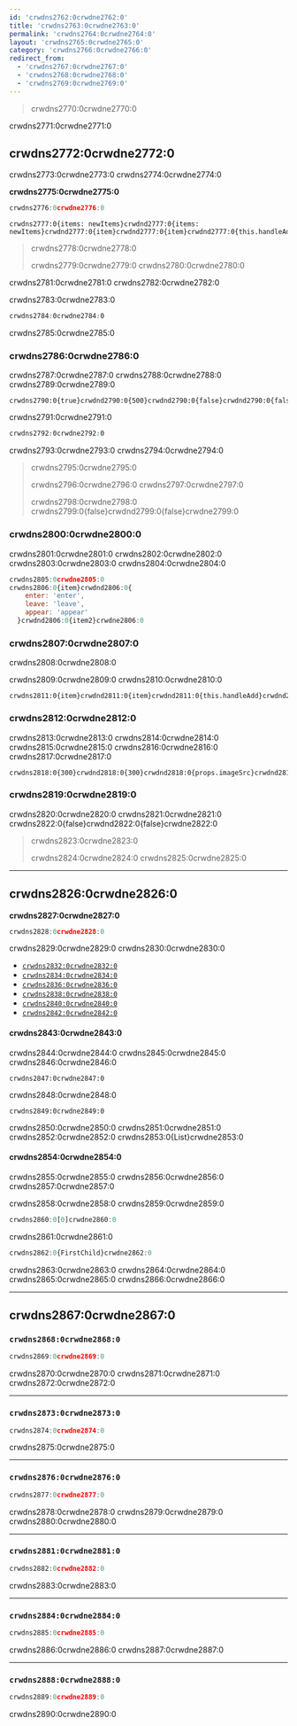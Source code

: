 ```yaml
---
id: 'crwdns2762:0crwdne2762:0'
title: 'crwdns2763:0crwdne2763:0'
permalink: 'crwdns2764:0crwdne2764:0'
layout: 'crwdns2765:0crwdne2765:0'
category: 'crwdns2766:0crwdne2766:0'
redirect_from:
  - 'crwdns2767:0crwdne2767:0'
  - 'crwdns2768:0crwdne2768:0'
  - 'crwdns2769:0crwdne2769:0'
---
```

> crwdns2770:0crwdne2770:0

crwdns2771:0crwdne2771:0

## crwdns2772:0crwdne2772:0

crwdns2773:0crwdne2773:0 crwdns2774:0crwdne2774:0

**crwdns2775:0crwdne2775:0**

```javascript
crwdns2776:0crwdne2776:0
```

```javascript{31-36}
crwdns2777:0{items: newItems}crwdnd2777:0{items: newItems}crwdnd2777:0{item}crwdnd2777:0{item}crwdnd2777:0{this.handleAdd}crwdnd2777:0{500}crwdnd2777:0{300}crwdnd2777:0{items}crwdne2777:0
```

> crwdns2778:0crwdne2778:0
> 
> crwdns2779:0crwdne2779:0 crwdns2780:0crwdne2780:0

crwdns2781:0crwdne2781:0 crwdns2782:0crwdne2782:0

crwdns2783:0crwdne2783:0

```css
crwdns2784:0crwdne2784:0
```

crwdns2785:0crwdne2785:0

### crwdns2786:0crwdne2786:0

crwdns2787:0crwdne2787:0 crwdns2788:0crwdne2788:0 crwdns2789:0crwdne2789:0

```javascript{5-6}
crwdns2790:0{true}crwdnd2790:0{500}crwdnd2790:0{false}crwdnd2790:0{false}crwdne2790:0
```

crwdns2791:0crwdne2791:0

```css
crwdns2792:0crwdne2792:0
```

crwdns2793:0crwdne2793:0 crwdns2794:0crwdne2794:0

> crwdns2795:0crwdne2795:0
> 
> crwdns2796:0crwdne2796:0 crwdns2797:0crwdne2797:0
> 
> crwdns2798:0crwdne2798:0 crwdns2799:0{false}crwdnd2799:0{false}crwdne2799:0

### crwdns2800:0crwdne2800:0

crwdns2801:0crwdne2801:0 crwdns2802:0crwdne2802:0 crwdns2803:0crwdne2803:0 crwdns2804:0crwdne2804:0

```javascript
crwdns2805:0crwdne2805:0
crwdns2806:0{item}crwdnd2806:0{
    enter: 'enter',
    leave: 'leave',
    appear: 'appear'
  }crwdnd2806:0{item2}crwdne2806:0
```

### crwdns2807:0crwdne2807:0

crwdns2808:0crwdne2808:0

crwdns2809:0crwdne2809:0 crwdns2810:0crwdne2810:0

```javascript{4,6,13}
crwdns2811:0{item}crwdnd2811:0{item}crwdnd2811:0{this.handleAdd}crwdnd2811:0{items}crwdne2811:0
```

### crwdns2812:0crwdne2812:0

crwdns2813:0crwdne2813:0 crwdns2814:0crwdne2814:0 crwdns2815:0crwdne2815:0 crwdns2816:0crwdne2816:0 crwdns2817:0crwdne2817:0

```javascript{10}
crwdns2818:0{300}crwdnd2818:0{300}crwdnd2818:0{props.imageSrc}crwdnd2818:0{props.imageSrc}crwdne2818:0
```

### crwdns2819:0crwdne2819:0

crwdns2820:0crwdne2820:0 crwdns2821:0crwdne2821:0 crwdns2822:0{false}crwdnd2822:0{false}crwdne2822:0

> crwdns2823:0crwdne2823:0
> 
> crwdns2824:0crwdne2824:0 crwdns2825:0crwdne2825:0

* * *

## crwdns2826:0crwdne2826:0

**crwdns2827:0crwdne2827:0**

```javascript
crwdns2828:0crwdne2828:0
```

crwdns2829:0crwdne2829:0 crwdns2830:0crwdne2830:0

* [`crwdns2832:0crwdne2832:0`](crwdns2831:0crwdne2831:0)
* [`crwdns2834:0crwdne2834:0`](crwdns2833:0crwdne2833:0)
* [`crwdns2836:0crwdne2836:0`](crwdns2835:0crwdne2835:0)
* [`crwdns2838:0crwdne2838:0`](crwdns2837:0crwdne2837:0)
* [`crwdns2840:0crwdne2840:0`](crwdns2839:0crwdne2839:0)
* [`crwdns2842:0crwdne2842:0`](crwdns2841:0crwdne2841:0)

#### crwdns2843:0crwdne2843:0

crwdns2844:0crwdne2844:0 crwdns2845:0crwdne2845:0 crwdns2846:0crwdne2846:0

```javascript{1}
crwdns2847:0crwdne2847:0
```

crwdns2848:0crwdne2848:0

```javascript{1}
crwdns2849:0crwdne2849:0
```

crwdns2850:0crwdne2850:0 crwdns2851:0crwdne2851:0 crwdns2852:0crwdne2852:0 crwdns2853:0{List}crwdne2853:0

#### crwdns2854:0crwdne2854:0

crwdns2855:0crwdne2855:0 crwdns2856:0crwdne2856:0 crwdns2857:0crwdne2857:0

crwdns2858:0crwdne2858:0 crwdns2859:0crwdne2859:0

```javascript
crwdns2860:0[0]crwdne2860:0
```

crwdns2861:0crwdne2861:0

```javascript
crwdns2862:0{FirstChild}crwdne2862:0
```

crwdns2863:0crwdne2863:0 crwdns2864:0crwdne2864:0 crwdns2865:0crwdne2865:0 crwdns2866:0crwdne2866:0

* * *

## crwdns2867:0crwdne2867:0

### `crwdns2868:0crwdne2868:0`

```javascript
crwdns2869:0crwdne2869:0
```

crwdns2870:0crwdne2870:0 crwdns2871:0crwdne2871:0 crwdns2872:0crwdne2872:0

* * *

### `crwdns2873:0crwdne2873:0`

```javascript
crwdns2874:0crwdne2874:0
```

crwdns2875:0crwdne2875:0

* * *

### `crwdns2876:0crwdne2876:0`

```javascript
crwdns2877:0crwdne2877:0
```

crwdns2878:0crwdne2878:0 crwdns2879:0crwdne2879:0 crwdns2880:0crwdne2880:0

* * *

### `crwdns2881:0crwdne2881:0`

```javascript
crwdns2882:0crwdne2882:0
```

crwdns2883:0crwdne2883:0

* * *

### `crwdns2884:0crwdne2884:0`

```javascript
crwdns2885:0crwdne2885:0
```

crwdns2886:0crwdne2886:0 crwdns2887:0crwdne2887:0

* * *

### `crwdns2888:0crwdne2888:0`

```javascript
crwdns2889:0crwdne2889:0
```

crwdns2890:0crwdne2890:0